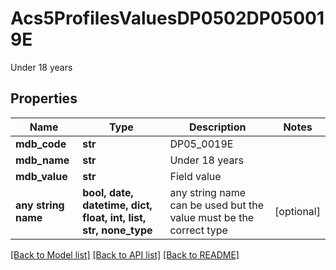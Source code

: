 # Acs5ProfilesValuesDP0502DP050019E

Under 18 years

## Properties
Name | Type | Description | Notes
------------ | ------------- | ------------- | -------------
**mdb_code** | **str** | DP05_0019E | 
**mdb_name** | **str** | Under 18 years | 
**mdb_value** | **str** | Field value | 
**any string name** | **bool, date, datetime, dict, float, int, list, str, none_type** | any string name can be used but the value must be the correct type | [optional]

[[Back to Model list]](../README.md#documentation-for-models) [[Back to API list]](../README.md#documentation-for-api-endpoints) [[Back to README]](../README.md)


